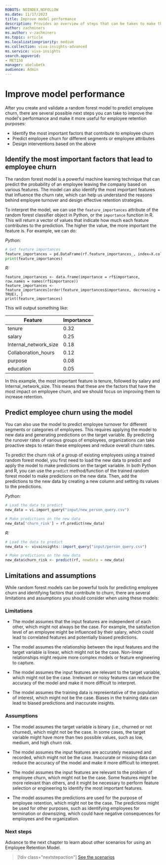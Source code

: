 ```yaml
---
ROBOTS: NOINDEX,NOFOLLOW
ms.date: 11/17/2023
title: Improve model performance
description: Provides an overview of steps that can be taken to make the employee retention model even more useful.
author: zachminers
ms.author: v-zachminers
ms.topic: article
ms.localizationpriority: medium 
ms.collection: viva-insights-advanced 
ms.service: viva-insights
search.appverid: 
- MET150 
manager: abelubetk
audience: Admin
---
```


# Improve model performance

After you create and validate a random forest model to predict employee churn, there are several possible next steps you can take to improve the model's performance and make it more useful for employee retention purposes:

- Identify the most important factors that contribute to employee churn
- Predict employee churn for different segments or employee attributes
- Design interventions based on the above

## Identify the most important factors that lead to employee churn

The random forest model is a powerful machine learning technique that can predict the probability of an employee leaving the company based on various features. The model can also identify the most important features that influence the churn rate, which can help us understand the reasons behind employee turnover and design effective retention strategies.

To interpret the model, we can use the `feature_importances` attribute of the random forest classifier object in Python, or the `importance` function in R. This will return a vector of values that indicate how much each feature contributes to the prediction. The higher the value, the more important the feature is. For example, we can do:

*Python:*

```python
# Get feature importances
feature_importances = pd.DataFrame(rf.feature_importances_, index=X.columns, columns=["importance"]).sort_values(by="importance", ascending=False)
print(feature_importances)
```

*R:*

```# Get feature importances
feature_importances <- data.frame(importance = rf$importance, row.names = names(rf$importance))
feature_importances <- feature_importances[order(feature_importances$importance, decreasing = TRUE), ]
print(feature_importances)
```

This will output something like:

| Feature | Importance |
|---------------|------------|
| tenure | 0.32 |
| salary | 0.25 |
| Internal_network_size | 0.18 |
| Collaboration_hours | 0.12 |
| purpose | 0.08 |
| education | 0.05 |

In this example, the most important feature is tenure, followed by salary and Internal_network_size. This means that these are the factors that have the most impact on employee churn, and we should focus on improving them to increase retention.

## Predict employee churn using the model

You can also use the model to predict employee turnover for different segments or categories of employees. This requires applying the model to new data and generating predictions on the target variable. By predicting the runover rates of various groups of employees, organizations can take proactive steps to retain these employees and reduce overall churn rates.

To predict the churn risk of a group of existing employees using a trained random forest model, you first need to load the new data to predict and apply the model to make predictions on the target variable. In both Python and R, you can use the `predict` method/function of the trained random forest model to make predictions on the new data. Then, add the predictions to the new data by creating a new column and setting its values to the predictions.

*Python:*

```python
# Load the data to predict
new_data = vi.import_query("input/new_person_query.csv") 

# Make predictions on the new data
new_data['churn_risk'] = rf.predict(new_data)
```

*R:*

```R
# Load the data to predict
new_data <- vivainsights::import_query("input/person_query.csv")

# Make predictions on the new data
new_data$churn_risk <- predict(rf, newdata = new_data)
```

## Limitations and assumptions

While random forest models can be powerful tools for predicting employee churn and identifying factors that contribute to churn, there are several limitations and assumptions you should consider when using these models:

### Limitations

- The model assumes that the input features are independent of each other, which might not always be the case. For example, the satisfaction level of an employee might be influenced by their salary, which could lead to correlated features and potentially biased predictions.

- The model assumes the relationship between the input features and the target variable is linear, which might not be the case. Non-linear relationships might require more complex models or feature engineering to capture.

- The model assumes the input features are relevant to the target variable, which might not be the case. Irrelevant or noisy features can reduce the accuracy of the model and make it more difficult to interpret.

- The model assumes the training data is representative of the population of interest, which might not be the case. Biases in the training data can lead to biased predictions and inaccurate insights.

### Assumptions

- The model assumes the target variable is binary (i.e., churned or not churned), which might not be the case. In some cases, the target variable might have more than two possible values, such as low, medium, and high churn risk.

- The model assumes the input features are accurately measured and recorded, which might not be the case. Inaccurate or missing data can reduce the accuracy of the model and make it more difficult to interpret.

- The model assumes the input features are relevant to the problem of employee churn, which might not be the case. Some features might be more relevant than others, and it might be necessary to perform feature selection or engineering to identify the most important features.

- The model assumes the predictions are used for the purpose of employee retention, which might not be the case. The predictions might be used for other purposes, such as identifying employees for termination or downsizing, which could have negative consequences for employees and the organization.

### Next steps

Advance to the next chapter to learn about other scenarios for using an Employee Retention Model.

> [!div class="nextstepaction"]
> [See the scenarios](other-ways-to-use-an-employee-retention-model.md)